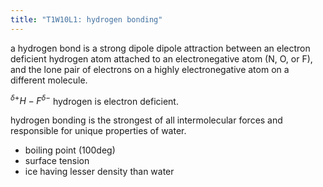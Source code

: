 ```yaml
---
title: "T1W10L1: hydrogen bonding"
---
```


a hydrogen bond is a strong dipole dipole attraction between an electron deficient hydrogen atom attached to an electronegative atom (N, O, or F), and the lone pair of electrons on a highly electronegative atom on a different molecule.

$^{\delta+}H-F^{\delta-}$
hydrogen is electron deficient.

hydrogen bonding is the strongest of all intermolecular forces and responsible for unique properties of water.
- boiling point (100deg)
- surface tension
- ice having lesser density than water